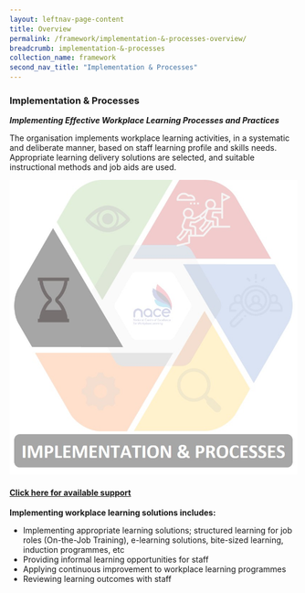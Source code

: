 ```yaml
---
layout: leftnav-page-content
title: Overview
permalink: /framework/implementation-&-processes-overview/
breadcrumb: implementation-&-processes
collection_name: framework
second_nav_title: "Implementation & Processes"
---
```



### **Implementation & Processes**
***Implementing Effective Workplace Learning Processes and Practices***

The organisation implements workplace learning activities, in a systematic and deliberate manner, based on staff learning profile and skills needs. Appropriate learning delivery solutions are selected, and suitable instructional methods and job aids are used.

<div class="row">
    <div class="col is-6">
		<figure style="margin:0;">
			<img src="/images/framework-icon/inp-icon.jpg" alt="Implementation"/>
			<a href="https://www.workplacelearning.gov.sg/framework/implementation-&-processes-support/" target="_blank"> <h4>Click here for available support</h4></a>
			<figcaption class="has-text-weight-bold" style="color:#D2CB0A"> </figcaption>
		</figure>
	</div>
	<div class="col is-6">
        <p>	
		<b>Implementing workplace learning solutions includes:</b>
            <ul>
                <li>Implementing appropriate learning solutions; structured learning for job roles (On-the-Job Training), e-learning solutions, bite-sized learning, induction programmes, etc</li>
		<li>Providing informal learning opportunities for staff</li>
                <li>Applying continuous improvement to workplace learning programmes</li>
		<li>Reviewing learning outcomes with staff</li>    		    
            </ul>
		</p>
	</div>
</div>
